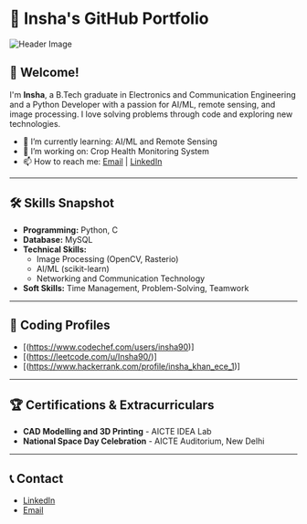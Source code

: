 # 🌟 Insha's GitHub Portfolio

![Header Image](https://via.placeholder.com/1200x300.png?text=Insha's+GitHub+Portfolio)

## 👋 Welcome!
I'm **Insha**, a B.Tech graduate in Electronics and Communication Engineering and a Python Developer with a passion for AI/ML, remote sensing, and image processing. I love solving problems through code and exploring new technologies.

- 🌱 I’m currently learning: AI/ML and Remote Sensing
- 🔭 I’m working on: Crop Health Monitoring System
- 📫 How to reach me: [Email](mailto:insha.khan.ece.2021@miet.ac.in) | [LinkedIn](https://www.linkedin.com/in/insha-khan-b6120b278)

---

## 🛠️ Skills Snapshot
- **Programming:** Python, C
- **Database:** MySQL
- **Technical Skills:**
   - Image Processing (OpenCV, Rasterio)
   - AI/ML (scikit-learn)
   - Networking and Communication Technology
- **Soft Skills:** Time Management, Problem-Solving, Teamwork

---

## 🔗 Coding Profiles
- [(https://www.codechef.com/users/insha90)]
- [(https://leetcode.com/u/Insha90/)]
- [(https://www.hackerrank.com/profile/insha_khan_ece_1)]

---

## 🏆 Certifications & Extracurriculars
- **CAD Modelling and 3D Printing** - AICTE IDEA Lab
- **National Space Day Celebration** - AICTE Auditorium, New Delhi

---

## 📞 Contact
- [LinkedIn](https://www.linkedin.com/in/insha-khan-b6120b278)
- [Email](mailto:insha.khan.ece.2021@miet.ac.in)
